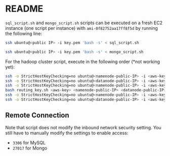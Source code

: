 # README

`sql_script.sh` and `mongo_script.sh` scripts can be executed on a fresh EC2 instance (one script per instance) with `ami-0f82752aa17ff8f5d` by running the following line:

```bash
ssh ubuntu@<public IP> -i key.pem 'bash -s' < sql_script.sh
```

```bash
ssh ubuntu@<public IP> -i key.pem 'bash -s' < mongo_script.sh
```

For the hadoop cluster script, execute in the following order (\*not working yet):

```bash
ssh -o StrictHostKeyChecking=no ubuntu@<namenode-public-IP> -i <aws-key> 'bash -s' < initial_cluster_setup.sh <namenode-private-IP> <datanode-private-IP>
ssh -o StrictHostKeyChecking=no ubuntu@<datanode-public-IP> -i <aws-key> 'bash -s' < initial_cluster_setup.sh <namenode-private-IP> <datanode-private-IP>
ssh -o StrictHostKeyChecking=no ubuntu@<namenode-public-IP> -i <aws-key> 'bash -s' < namenode1.sh
bash routing_key.sh <aws-key> <namenode-public-IP> <datanode-public-IP>
ssh -o StrictHostKeyChecking=no ubuntu@<namenode-public-IP> -i <aws-key> 'bash -s' < namenode2.sh <namenode-private-IP> <datanode-private-IP>
ssh -o StrictHostKeyChecking=no ubuntu@<datanode-public-IP> -i <aws-key> 'bash -s' < datanode1.sh
```

## Remote Connection

Note that script does not modify the inbound network security setting. You still have to manually modify the settings to enable access:

- `3306` for MySQL
- `27017` for Mongo
